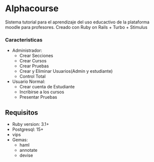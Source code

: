 # Alphacourse

Sistema tutorial para el aprendizaje del uso educactivo de la plataforma moodle para profesores. Creado con Ruby on Rails + Turbo + Stimulus

### Caracteristicas
* Administrador:
	- Crear Secciones
	- Crear Cursos
	- Crear Pruebas
	- Crear y Eliminar Usuarios(Admin y estudiante)
	- Control Total
* Usuario Normal:
	- Crear cuenta de Estudiante
	- Incribirse a los cursos
	- Presentar Pruebas

## Requisitos
* Ruby version: 3.1+
* Postgresql: 15+
* vips
* Gemas:
	- haml
	- annotate
	- devise
